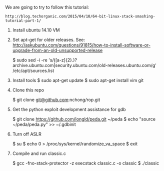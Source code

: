 We are going to try to follow this tutorial:

    http://blog.techorganic.com/2015/04/10/64-bit-linux-stack-smashing-tutorial-part-1/

1. Install ubuntu 14.10 VM

2. Set apt-get for older releases. See: http://askubuntu.com/questions/91815/how-to-install-software-or-upgrade-from-an-old-unsupported-release

    $ sudo sed -i -re 's/([a-z]{2}\.)?archive.ubuntu.com|security.ubuntu.com/old-releases.ubuntu.com/g' /etc/apt/sources.list

3. Install tools
    $ sudo apt-get update
    $ sudo apt-get install vim git

4. Clone this repo

    $ git clone git@github.com:nchong/rop.git

5. Get the python exploit development assistance for gdb
   
    $ git clone https://github.com/longld/peda.git ~/peda
    $ echo "source ~/peda/peda.py" >> ~/.gdbinit

6. Turn off ASLR

    $ su
    $ echo 0 > /proc/sys/kernel/randomize_va_space
    $ exit

7. Compile and run classic.c

    $ gcc -fno-stack-protector -z execstack classic.c -o classic
    $ ./classic
